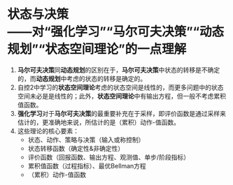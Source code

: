 # 状态与决策<br>——对“强化学习”“马尔可夫决策”“动态规划”“状态空间理论”的一点理解

1. **马尔可夫决策**同**动态规划**的区别在于，**马尔可夫决策**中状态的转移是不确定的，而**动态规划**中考虑的状态的转移是确定的。
2. 自控2中学习的**状态空间理论**考虑的状态空间是线性的，而更多问题中的状态空间未必是是线性的；此外，**状态空间理论**中有输出方程，但一般不考虑累积值函数。
3. **强化学习**对于**马尔可夫决策**的最重要补充在于采样，即评价函数是通过采样来估计的，更准确地来说，所估计的是（累积）动作-值函数。
4. 这些理论的核心要素：
   * 状态、动作、策略与决策（输入或称控制）
   * 状态转移函数（确定性&非确定性）
   * 评价函数（回报函数、输出方程、观测值、单步/阶段指标）
   * 累积值函数（过程指标）、最优Bellman方程
   * （累积）动作-值函数
